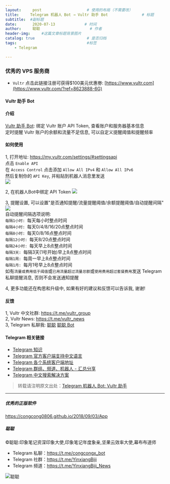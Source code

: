 ```yaml
---
layout:     post                    # 使用的布局（不需要改）
title:     Telegram 机器人 Bot → Vultr 助手 Bot               # 标题 
subtitle:  #副标题
date:       2020-07-13             # 时间
author:     聪聪                      # 作者
header-img:     #这篇文章标题背景图片
catalog: true                       # 是否归档
tags:                               #标签
    - Telegram

---
```


### 优秀的 VPS 服务商
* `Vultr` 
点击此链接注册可获得$100美元优惠劵: [https://www.vultr.com](https://www.vultr.com/?ref=8623888-6G)

#### Vultr 助手 Bot

#### 介绍
[Vultr 助手 Bot](https://t.me/vultr_helper_bot): 绑定 Vultr 账户 API Token, 查看账户和服务器基本信息<br/>
定时提醒 Vultr 账户的余额和流量不足信息, 可以自定义提醒阈值和提醒频率

#### 如何使用
1, 打开地址: <https://my.vultr.com/settings/#settingsapi><br/>
点击 `Enable API`<br/>
在 `Access Control` 点击添加 `Allow All IPv4` 和 `Allow All IPv6`<br/>
然后复制你的 `API Key`, 并粘贴到机器人消息里发送</br>
![](https://i.v2ex.co/FGCGA0AN.png)

2, 在机器人Bot中绑定 API Token
![](https://i.v2ex.co/U42nR528.jpeg)

3, 提醒设置, 可以设置"是否通知提醒/流量提醒阈值/余额提醒阈值/自动提醒间隔"
![](https://i.v2ex.co/B83qfEkJ.jpeg)
<br/>
自动提醒间隔选项说明: 
</br>
`每隔1小时: `每天每小时整点时间<br/>
`每隔4小时: `每天0/4/8/16/20点整点时间<br/>
`每隔8小时: `每天0/8/16点整点时间<br/>
`每隔12小时: `每天8/20点整点时间<br/>
`每隔24小时: `每天早上8点整点时间<br/>
`每隔3天: `每隔3天(1号开始)早上8点整点时间<br/>
`每隔1周: `每周一早上8点整点时间<br/>
`每隔1月: `每月1号早上8点整点时间<br/>
如有`流量或费用低于阈值`或`已用流量超过流量总额`或`使用费用超过套餐费用`发送 Telegram 私聊提醒消息, 否则不会发送通知提醒

4, 更多功能还在构思和升级中, 如果有好的建议和反馈可以告诉我, 谢谢!

#### 反馈
1, Vultr 中文社群: <https://t.me/vultr_group><br/>
2, Vultr News: <https://t.me/vultr_news><br/>
3, Telegram 私聊我: [聪聪](https://t.me/congcong) [聪聪 Bot](https://t.me/congcongx_bot)


#### Telegram 相关链接
* [Telegram 知识](https://congcong0806.github.io/2019/04/11/Telegram)
* [Telegram 官方客户端支持中文语言](https://congcong0806.github.io/2019/02/21/Telegram)
* [Telegram 各个系统客户端地址](https://congcong0806.github.io/2019/01/08/Telegram)
* [Telegram 群组、频道、机器人 - 汇总分享](https://congcong0806.github.io/2018/04/24/Telegram)
* [Telegram 中文搜索解决方案](https://congcong0806.github.io/2019/11/04/TelegramSearch)

> 转载请注明原文出处：[Telegram 机器人 Bot: Vultr 助手](https://congcong0806.github.io/2020/07/13/Vultr)

- - - -

##### 优秀的正版软件
<https://congcong0806.github.io/2018/09/03/App>

##### 聪聪
&copy;聪聪:印象笔记资深印象大使,印象笔记年度象亲,坚果云效率大使,幕布布道师

* Telegram 私聊：<https://t.me/congcongx_bot>
* Telegram 社群：<https://t.me/YinxiangBiji>
* Telegram 频道：<https://t.me/YinxiangBiji_News>

![聪聪](https://i.v2ex.co/3wc207g5.png)
